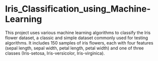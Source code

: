 # Iris_Classification_using_Machine-Learning
This project uses various machine learning algorithms to classify the Iris flower dataset, a classic and simple dataset commonly used for testing algorithms. It includes 150 samples of iris flowers, each with four features (sepal length, sepal width, petal length, petal width) and one of three classes (Iris-setosa, Iris-versicolor, Iris-virginica).
